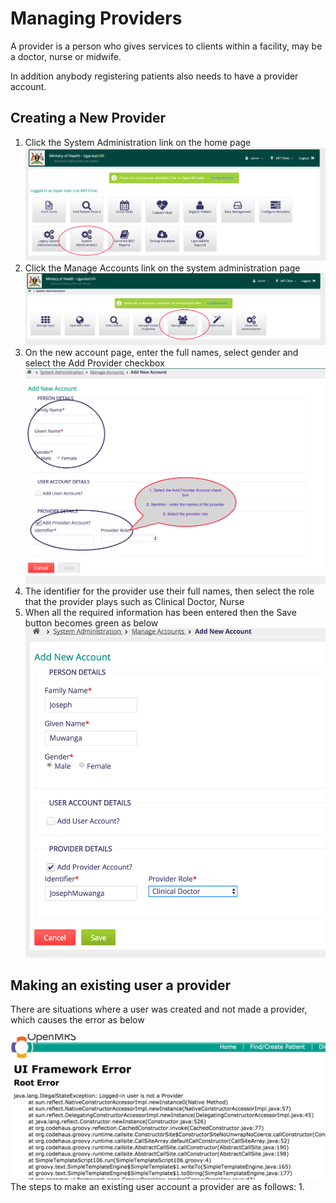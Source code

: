 # Managing Providers 
A provider is a person who gives services to clients within a facility, may be a doctor, nurse or midwife. 

In addition anybody registering patients also needs to have a provider account. 
## Creating a New Provider
1. Click the System Administration link on the home page
![System Administration](images/system_administration_link.png)
2. Click the Manage Accounts link on the system administration page
 ![Manage Account Link](images/manage_account_link.png)
3. On the new account page, enter the full names, select gender and select the Add Provider checkbox 
![Provider Account Information](images/provider_account_information.png)
4. The identifier for the provider use their full names, then select the role that the provider plays such as Clinical Doctor, Nurse
5. When all the required information has been entered then the Save button becomes green as below
![Completed Provider Information](images/completed_provider_information.png)

## Making an existing user a provider
There are situations where a user was created and not made a provider, which causes the error as below

![Error Logged In User is Not a Provider](images/error_loggedin_user_isnotaprovider.png)
The steps to make an existing user account a provider are as follows:
1. 